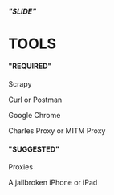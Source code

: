 ###### **"SLIDE"**
# TOOLS
#### **"REQUIRED"**
Scrapy

Curl or Postman

Google Chrome

Charles Proxy or MITM Proxy

#### **"SUGGESTED"**
Proxies

A jailbroken iPhone or iPad